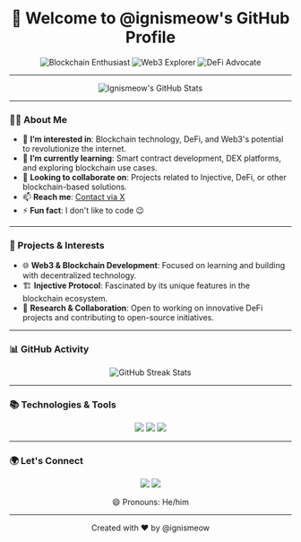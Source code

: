 <h1 align="center">👋 Welcome to @ignismeow's GitHub Profile</h1>

<p align="center">
  <img src="https://img.shields.io/badge/-Blockchain%20Enthusiast-blueviolet?style=for-the-badge" alt="Blockchain Enthusiast"/>
  <img src="https://img.shields.io/badge/-Web3%20Explorer-orange?style=for-the-badge" alt="Web3 Explorer"/>
  <img src="https://img.shields.io/badge/-DeFi%20Advocate-green?style=for-the-badge" alt="DeFi Advocate"/>
</p>

---

<p align="center">
  <img src="https://github-readme-stats.vercel.app/api?username=ignismeow&show_icons=true&theme=radical" alt="Ignismeow's GitHub Stats"/>
</p>

---

### 🙋‍♂️ About Me
- 👀 **I’m interested in**: Blockchain technology, DeFi, and Web3's potential to revolutionize the internet.
- 🌱 **I’m currently learning**: Smart contract development, DEX platforms, and exploring blockchain use cases.
- 💼 **Looking to collaborate on**: Projects related to Injective, DeFi, or other blockchain-based solutions.
- 📫 **Reach me**: [Contact via X](https://x.com/IgnisMeow)
- ⚡ **Fun fact**: I don't like to code 😉

---

### 🚀 Projects & Interests
- 🌐 **Web3 & Blockchain Development**: Focused on learning and building with decentralized technology.
- 🏗️ **Injective Protocol**: Fascinated by its unique features in the blockchain ecosystem.
- 🔬 **Research & Collaboration**: Open to working on innovative DeFi projects and contributing to open-source initiatives.

---

### 📊 GitHub Activity
<p align="center">
  <img src="https://github-readme-streak-stats.herokuapp.com/?user=ignismeow&theme=radical" alt="GitHub Streak Stats"/>
</p>

---

### 📚 Technologies & Tools
<p align="center">
  <img src="https://img.shields.io/badge/-Typescript-363636?style=for-the-badge&logo=typescript&logoColor=white"/>
  <img src="https://img.shields.io/badge/-Web3.js-363636?style=for-the-badge&logo=javascript&logoColor=white"/>
  <img src="https://img.shields.io/badge/-Python-333333?style=for-the-badge&logo=python&logoColor=white"/>
</p>

---

### 🌍 Let's Connect
<p align="center">
  <a href="https://x.com/IgnisMeow"><img src="https://img.shields.io/badge/X-@IgnisMeow-blue?style=for-the-badge&logo=x"/></a>
  <a href="mailto:ignismeow@example.com"><img src="https://img.shields.io/badge/Email-ignismeow@example.com-red?style=for-the-badge&logo=gmail"/></a>
</p>

<p align="center">😄 Pronouns: He/him</p>

---

<p align="center">Created with ❤️ by @ignismeow</p>
